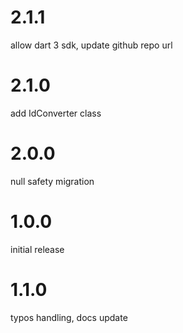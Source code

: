 # 2.1.1

allow dart 3 sdk, update github repo url

# 2.1.0

add IdConverter class

# 2.0.0

null safety migration

# 1.0.0

initial release

# 1.1.0

typos handling, docs update

